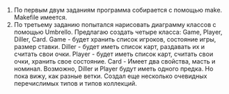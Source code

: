 1. По первым двум заданиям программа собирается с помощью make. Makefile имеется.
2. По третьему заданию попытался нарисовать диаграмму классов с помощью Umbrello.
Предлагаю создать четыре класса: Game, Player, Diller, Card.
Game - будет хранить список игроков, состояние игры, размер ставки.
Diller - будет иметь список карт, раздавать их и считать свои очки.
Player - будет иметь список карт, считать свои очки, хранить свое состояние.
Card - Имеет два свойства, масть и номинал.
Возможно, Diller и Player будут иметь одного предка. Но пока вижу, как разные ветки.
Создал еще несколько очевидных перечислимых типов и типов коллекций.
